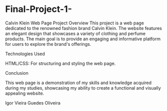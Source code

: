 # Final-Project-1-
Calvin Klein Web Page Project
Overview
This project is a web page dedicated to the renowned fashion brand Calvin Klein. The website features an elegant design that showcases a variety of clothing and perfume products. The main goal is to provide an engaging and informative platform for users to explore the brand's offerings.

Technologies Used

HTML/CSS: For structuring and styling the web page.

Conclusion

This web page is a demonstration of my skills and knowledge acquired during my studies, showcasing my ability to create a functional and visually appealing website.


Igor Vieira Guedes Oliveira 